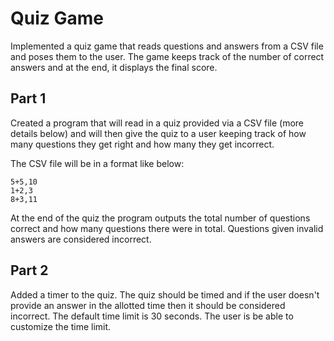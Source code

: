 # Quiz Game
Implemented a quiz game that reads questions and answers from a CSV file and poses them to the user. The game keeps track of the number of correct answers and at the end, it displays the final score.


## Part 1
Created a program that will read in a quiz provided via a CSV file (more details below) and will then give the quiz to a user keeping track of how many questions they get right and how many they get incorrect.

The CSV file will be in a format like below:
``` 
5+5,10
1+2,3
8+3,11
```

At the end of the quiz the program outputs the total number of questions correct and how many questions there were in total. Questions given invalid answers are considered incorrect.

## Part 2
Added a timer to the quiz. The quiz should be timed and if the user doesn't provide an answer in the allotted time then it should be considered incorrect. The default time limit is  30 seconds. The user is be able to customize the time limit.